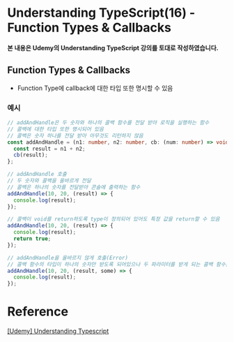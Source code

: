 # Understanding TypeScript(16) - Function Types & Callbacks

**본 내용은 Udemy의 Understanding TypeScript 강의를 토대로 작성하였습니다.**



## Function Types & Callbacks

* Function Type에 callback에 대한 타입 또한 명시할 수 있음



### 예시

```TypeScript
// addAndHandle은 두 숫자와 하나의 콜백 함수를 전달 받아 로직을 실행하는 함수
// 콜백에 대한 타입 또한 명시되어 있음
// 콜백은 숫자 하나를 전달 받아 아무것도 리턴하지 않음
const addAndHandle = (n1: number, n2: number, cb: (num: number) => void) => {
  const result = n1 + n2;
  cb(result);
};

// addAndHandle 호출
// 두 숫자와 콜백을 올바르게 전달
// 콜백은 하나의 숫자를 전달받아 콘솔에 출력하는 함수
addAndHandle(10, 20, (result) => {
  console.log(result);
});

// 콜백이 void를 return하도록 type이 정의되어 있어도 특정 값을 return할 수 있음
addAndHandle(10, 20, (result) => {
  console.log(result);
  return true;
});

// addAndHandle을 올바르지 않게 호출(Error)
// 콜백 함수의 타입이 하나의 숫자만 받도록 되어있으나 두 파라미터를 받게 되는 콜백 함수를 할당하여 Error
addAndHandle(10, 20, (result, some) => {
  console.log(result);
});
```




# Reference

[[Udemy] Understanding Typescript](https://www.udemy.com/course/understanding-typescript/)


